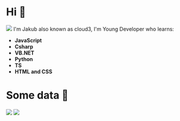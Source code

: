 <span><h1> Hi 👋</h1><img src="https://komarev.com/ghpvc/?username=falseCloud&color=yellow"></span>
I'm Jakub also known as cloud3, I'm Young Developer who learns:
- **JavaScript**
- **Csharp**
- **VB.NET**
- **Python**
- **TS**
- **HTML and CSS**

# Some data 💫

<span><img align="center" src="https://github-readme-stats.vercel.app/api?username=falseCloud&count_private=true&title_color=fff&icon_color=79ff97&text_color=9f9f9f&bg_color=151515" />
<img align="center" src="https://github-readme-stats.vercel.app/api/top-langs/?username=falseCloud&layout=compact&title_color=fff&icon_color=79ff97&text_color=9f9f9f&bg_color=151515">
</span>
